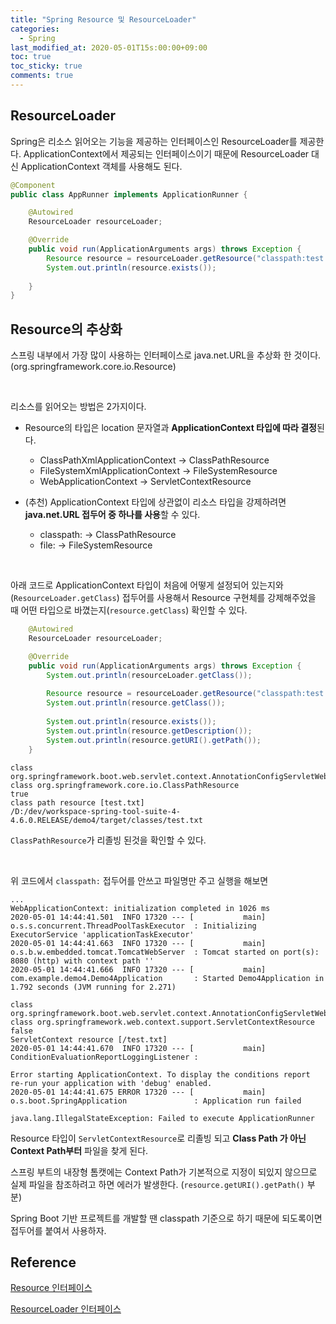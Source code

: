 ```yaml
---
title: "Spring Resource 및 ResourceLoader"
categories:
  - Spring
last_modified_at: 2020-05-01T15s:00:00+09:00
toc: true
toc_sticky: true
comments: true
---
```


## ResourceLoader

Spring은 리소스 읽어오는 기능을 제공하는 인터페이스인 ResourceLoader를 제공한다.     ApplicationContext에서 제공되는 인터페이스이기 때문에 ResourceLoader 대신 ApplicationContext 객체를 사용해도 된다.   

```java
@Component
public class AppRunner implements ApplicationRunner {

	@Autowired
	ResourceLoader resourceLoader;

	@Override
	public void run(ApplicationArguments args) throws Exception {
		Resource resource = resourceLoader.getResource("classpath:test.txt");
		System.out.println(resource.exists());
		
	}	
}
```



## Resource의 추상화

스프링 내부에서 가장 많이 사용하는 인터페이스로 java.net.URL을 추상화 한 것이다. (org.springframework.core.io.Resource)    

<br/>

리소스를 읽어오는 방법은 2가지이다. 

- Resource의 타입은 location 문자열과 **ApplicationContext 타입에 따라 결정**된다.
  - ClassPathXmlApplicationContext → ClassPathResource
  - FileSystemXmlApplicationContext → FileSystemResource
  - WebApplicationContext → ServletContextResource
- (추천) ApplicationContext 타입에 상관없이 리소스 타입을 강제하려면 **java.net.URL 접두어 중 하나를 사용**할 수 있다. 

  - classpath: → ClassPathResource
  - file: → FileSystemResource


<br/>

아래 코드로 ApplicationContext 타입이 처음에 어떻게 설정되어 있는지와(`ResourceLoader.getClass`) 접두어를 사용해서 Resource 구현체를 강제해주었을 때 어떤 타입으로 바꼈는지(`resource.getClass`) 확인할 수 있다.

```java
	@Autowired
	ResourceLoader resourceLoader;

	@Override
	public void run(ApplicationArguments args) throws Exception {
		System.out.println(resourceLoader.getClass());
		
		Resource resource = resourceLoader.getResource("classpath:test.txt");
		System.out.println(resource.getClass());
		
		System.out.println(resource.exists());
		System.out.println(resource.getDescription()); 
        System.out.println(resource.getURI().getPath());
	}
```

```text
class org.springframework.boot.web.servlet.context.AnnotationConfigServletWebServerApplicationContext
class org.springframework.core.io.ClassPathResource
true
class path resource [test.txt]
/D:/dev/workspace-spring-tool-suite-4-4.6.0.RELEASE/demo4/target/classes/test.txt
```

`ClassPathResource`가 리졸빙 된것을 확인할 수 있다.

<br/>

위 코드에서 `classpath:` 접두어를 안쓰고 파일명만 주고 실행을 해보면

```text
...
WebApplicationContext: initialization completed in 1026 ms
2020-05-01 14:44:41.501  INFO 17320 --- [           main] o.s.s.concurrent.ThreadPoolTaskExecutor  : Initializing ExecutorService 'applicationTaskExecutor'
2020-05-01 14:44:41.663  INFO 17320 --- [           main] o.s.b.w.embedded.tomcat.TomcatWebServer  : Tomcat started on port(s): 8080 (http) with context path ''
2020-05-01 14:44:41.666  INFO 17320 --- [           main] com.example.demo4.Demo4Application       : Started Demo4Application in 1.792 seconds (JVM running for 2.271)

class org.springframework.boot.web.servlet.context.AnnotationConfigServletWebServerApplicationContext
class org.springframework.web.context.support.ServletContextResource
false
ServletContext resource [/test.txt]
2020-05-01 14:44:41.670  INFO 17320 --- [           main] ConditionEvaluationReportLoggingListener : 

Error starting ApplicationContext. To display the conditions report re-run your application with 'debug' enabled.
2020-05-01 14:44:41.675 ERROR 17320 --- [           main] o.s.boot.SpringApplication               : Application run failed

java.lang.IllegalStateException: Failed to execute ApplicationRunner
```

Resource 타입이 `ServletContextResource`로 리졸빙 되고 **Class Path 가 아닌 Context Path부터** 파일을 찾게 된다.    

스프링 부트의 내장형 톰캣에는 Context Path가 기본적으로 지정이 되있지 않으므로 실제 파일을 참조하려고 하면 에러가 발생한다. (`resource.getURI().getPath()` 부분)

Spring Boot 기반 프로젝트를 개발할 땐 classpath 기준으로 하기 때문에 되도록이면 접두어를 붙여서 사용하자.



## Reference

  [Resource 인터페이스](https://docs.spring.io/spring-framework/docs/current/javadoc-api/org/springframework/core/io/Resource.html)

  [ResourceLoader 인터페이스](https://docs.spring.io/spring-framework/docs/current/javadoc-api/org/springframework/core/io/ResourceLoader.html)

